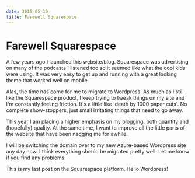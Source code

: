 ```yaml
---
date: 2015-05-19
title: Farewell Squarespace
---
```

# Farewell Squarespace

A few years ago I launched this website/blog. Squarespace was advertising on many of the podcasts I listened too so it seemed like what the cool kids were using. It was very easy to get up and running with a great looking theme that worked well on mobile.

Alas, the time has come for me to migrate to Wordpress. As much as I still like the Squarespace product, I keep trying to tweak things on my site and I'm constantly feeling friction. It's a little like 'death by 1000 paper cuts'. No complete show-stoppers, just small irritating things that need to go away.

This year I am placing a higher emphasis on my blogging, both quantity and (hopefully) quality. At the same time, I want to improve all the little parts of the website that have been nagging me for awhile.

I will be switching the domain over to my new Azure-based Wordpress site any day now. I think everything should be migrated pretty well. Let me know if you find any problems.

This is my last post on the Squarespace platform. Hello Wordpress!